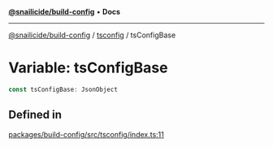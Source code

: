 [**@snailicide/build-config**](../../README.md) • **Docs**

---

[@snailicide/build-config](../../README.md) / [tsconfig](../README.md) / tsConfigBase

# Variable: tsConfigBase

```ts
const tsConfigBase: JsonObject
```

## Defined in

[packages/build-config/src/tsconfig/index.ts:11](https://github.com/gbtunney/snailicide-monorepo/blob/000ebd5e5e0a4dc99abffd69e23184713d3a934a/packages/build-config/src/tsconfig/index.ts#L11)
